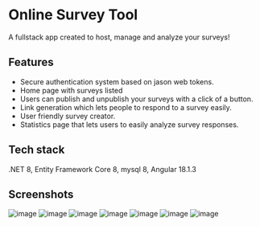 # Online Survey Tool
A fullstack app created to host, manage and analyze your surveys!
## Features
- Secure authentication system based on jason web tokens.
- Home page with surveys listed
- Users can publish and unpublish your surveys with a click of a button.
- Link generation which lets people to respond to a survey easily.
- User friendly survey creator.
- Statistics page that lets users to easily analyze survey responses.
## Tech stack
.NET 8, Entity Framework Core 8, mysql 8, Angular 18.1.3
## Screenshots
![image](https://github.com/user-attachments/assets/68aa1e7c-6455-4c31-9b9c-d03c7a8ef9ae)
![image](https://github.com/user-attachments/assets/2e0319b2-8866-4c3c-8c36-ca5aea16b85b)
![image](https://github.com/user-attachments/assets/96e97418-1a26-41df-8525-4d18f16306aa)
![image](https://github.com/user-attachments/assets/bb7bb4ce-17a9-4ca5-93c9-0e4a65bbae11)
![image](https://github.com/user-attachments/assets/5fa9a805-7181-42bc-bd7e-08342492368a)
![image](https://github.com/user-attachments/assets/df11b6c0-96f2-45d3-afed-5007986943ea)
![image](https://github.com/user-attachments/assets/7f2e28a2-8a4d-4055-8054-25bd0873252f)


